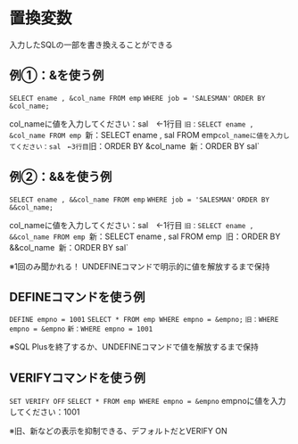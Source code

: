 # 置換変数
入力したSQLの一部を書き換えることができる
## 例①：&を使う例
`SELECT ename , &col_name FROM emp` 
`WHERE job = 'SALESMAN'` 
`ORDER BY &col_name;`

col_nameに値を入力してください：sal　←1行目
`旧：SELECT ename , &col_name FROM emp
`新：SELECT ename , sal FROM emp`
col_nameに値を入力してください：sal　←3行目
`旧：ORDER BY &col_name`
`新：ORDER BY sal`
## 例②：&&を使う例
`SELECT ename , &&col_name FROM emp` 
`WHERE job = 'SALESMAN'` 
`ORDER BY &&col_name;`

col_nameに値を入力してください：sal　←1行目
`旧：SELECT ename , &&col_name FROM emp
`新：SELECT ename , sal FROM emp`
`旧：ORDER BY &&col_name`
`新：ORDER BY sal`

※1回のみ聞かれる！
UNDEFINEコマンドで明示的に値を解放するまで保持

## DEFINEコマンドを使う例
`DEFINE empno = 1001`
`SELECT * FROM emp WHERE empno = &empno;`
`旧：WHERE empno = &empno`
`新：WHERE empno = 1001`

※SQL Plusを終了するか、UNDEFINEコマンドで値を解放するまで保持

##  VERIFYコマンドを使う例
`SET VERIFY OFF`
`SELECT * FROM emp WHERE empno = &empno`
empnoに値を入力してください：1001

※旧、新などの表示を抑制できる、デフォルトだとVERIFY ON

